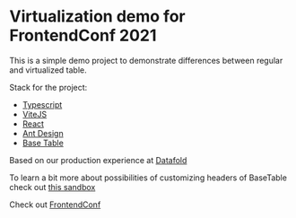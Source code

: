 # Virtualization demo for FrontendConf 2021

This is a simple demo project to demonstrate differences between regular and virtualized table.

Stack for the project:
 - [Typescript](https://www.typescriptlang.org/)
 - [ViteJS](https://vitejs.dev/)
 - [React](https://reactjs.org/)
 - [Ant Design](https://ant.design/)
 - [Base Table](https://autodesk.github.io/react-base-table/)

Based on our production experience at [Datafold](https://datafold.com)

To learn a bit more about possibilities of customizing headers of BaseTable check out [this sandbox](https://codesandbox.io/s/react-base-table-multi-header-4xh7d)

Check out [FrontendConf](https://frontendconf.ru/)